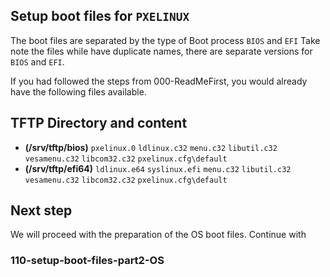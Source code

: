 ## Setup boot files for `PXELINUX`

The boot files are separated by the type of Boot process `BIOS` and `EFI`
Take note the files while have duplicate names, there are separate versions for `BIOS` and `EFI`.

If you had followed the steps from 000-ReadMeFirst, you would already have the following files available.

## TFTP Directory and content

- **(/srv/tftp/bios)**
`pxelinux.0`
`ldlinux.c32`
`menu.c32`
`libutil.c32`
`vesamenu.c32`
`libcom32.c32`
`pxelinux.cfg\default`
- **(/srv/tftp/efi64)**
`ldlinux.e64`
`syslinux.efi`
`menu.c32`
`libutil.c32`
`vesamenu.c32`
`libcom32.c32`
`pxelinux.cfg\default`




## Next step

We will proceed with the preparation of the OS boot files.
Continue with 
### 110-setup-boot-files-part2-OS
